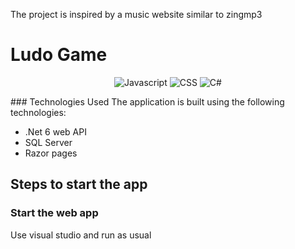 The project is inspired by a music website similar to zingmp3
# Ludo Game
<div align='center'>

![Javascript](https://img.shields.io/badge/Javascript-Language-yellow)
![CSS](https://img.shields.io/badge/CSS-Styles-pink)
![C#](https://img.shields.io/badge/C%23-Language-blue)


</div>
### Technologies Used
The application is built using the following technologies:

- .Net 6 web API
- SQL Server
- Razor pages

## Steps to start the app
### Start the web app
Use visual studio and run as usual

